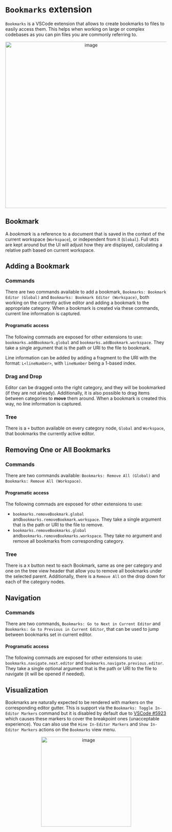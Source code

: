 # `Bookmarks` extension

`Bookmarks` is a VSCode extension that allows to create bookmarks to files to easily access them. 
This helps when working on large or complex codebases as you can pin files you are commonly referring to.

<p align="center">
  <img width="520" alt="image" src="https://user-images.githubusercontent.com/38414719/168446287-e57f5fb4-fdf8-4fd7-bf00-6707743c0f3d.png">
</p>

## Bookmark
A *bookmark* is a reference to a document that is saved in the context of the current workspace (`Workspace`), or independent from it (`Global`). Full `URI`s are kept around but the UI will adjust how they are displayed, calculating a relative path based on current workspace.

## Adding a Bookmark

### Commands
There are two commands available to add a bookmark, `Bookmarks: Bookmark Editor (Global)` and `Bookmarks: Bookmark Editor (Workspace)`, both working on the currently active editor and adding a bookmark to the appropriate category.
When a bookmark is created via these commands, current line information is captured.

#### Programatic access
The following commads are exposed for other extensions to use: `bookmarks.addBookmark.global` and `bookmarks.addBookmark.workspace`. They take a single argument that is the path or URI to the file to bookmark.

Line information can be added by adding a fragment to the URI with the format: `L<lineNumber>`, with `lineNumber` being a 1-based index. 

### Drag and Drop
Editor can be dragged onto the right category, and they will be bookmarked (if they are not already). Additionally, it is also possible to drag items between categories to **move** them around. 
When a bookmark is created this way, no line information is captured.

### Tree
There is a `+` button available on every category node, `Global` and `Workspace`, that bookmarks the currently active editor.

## Removing One or All Bookmarks

### Commands
There are two commands available: `Bookmarks: Remove All (Global)` and `Bookmarks: Remove All (Workspace)`.

#### Programatic access
The following commads are exposed for other extensions to use:
- `bookmarks.removeBookmark.global` and`bookmarks.removeBookmark.workspace`. They take a single argument that is the path or URI to the file to remove.
- `bookmarks.removeBookmarks.global` and`bookmarks.removeBookmarks.workspace`. They take no argument and remove all bookmarks from corresponding category.

### Tree
There is a `X` button next to each Bookmark, same as one per category and one on the tree view header that allow you to remove all bookmarks under the selected parent. Additionally, there is a `Remove All` on the drop down for each of the category nodes. 

## Navigation

### Commands
There are two commands, `Bookmarks: Go to Next in Current Editor` and `Bookmarks: Go to Previous in Current Editor`, that can be used to jump between bookmarks set in current editor. 

#### Programatic access
The following commads are exposed for other extensions to use: `bookmarks.navigate.next.editor` and `bookmarks.navigate.previous.editor`. They take a single optional argument that is the path or URI to the file to navigate (it will be opened if needed).

## Visualization
Bookmarks are naturally expected to be rendered with markers on the corresponding editor gutter. This is support via the `Bookmarks: Toggle In-Editor Markers` command but it is disabled by default due to [VSCode #5923](https://github.com/Microsoft/vscode/issues/5923) which causes these markers to cover the breakpoint ones (unacceptable experience).
You can also use the `Hine In-Editor Markers` and `Show In-Editor Markers` actions on the `Bookmarks` view menu.

<p align="center">
  <img width="281" alt="image" src="https://user-images.githubusercontent.com/38414719/185772342-633602ea-f439-4f0a-9ed2-c78cfd41361e.png">
<p>
